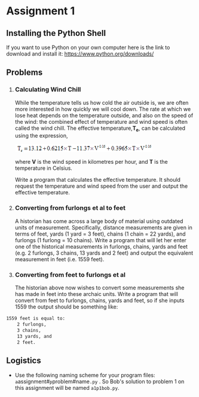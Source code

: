 # Assignment 1

## Installing the Python Shell

If you want to use Python on your own computer here is the link to
download and install it: <https://www.python.org/downloads/>

## Problems

1.  ### Calculating Wind Chill

    While the temperature tells us how cold the air outside is, we are
    often more interested in how quickly we will cool down. The rate at
    which we lose heat depends on the temperature outside, and also on
    the speed of the wind: the combined effect of temperature and wind
    speed is often called the wind chill. The effective
    temperature,**T<sub>e</sub>**, can be calculated using the expression,

    ![.](90_Wind_chill.png)

    where **V** is the wind speed in kilometres per hour, and **T** is
    the temperature in Celsius.

    Write a program that calculates the effective temperature. It should
    request the temperature and wind speed from the user and output the
    effective temperature.

2.  ### Converting from furlongs et al to feet

    A historian has come across a large body of material using outdated
    units of measurement. Specifically, distance measurements are given
    in terms of feet, yards (1 yard = 3 feet), chains (1 chain = 22
    yards), and furlongs (1 furlong = 10 chains). Write a program that
    will let her enter one of the historical measurements in furlongs,
    chains, yards and feet (e.g. 2 furlongs, 3 chains, 13 yards and 2
    feet) and output the equivalent measurement in feet (i.e. 1559
    feet).

3.  ### Converting from feet to furlongs et al

    The historian above now wishes to convert some measurements she has
    made in feet into these archaic units. Write a program that will
    convert from feet to furlongs, chains, yards and feet, so if she
    inputs 1559 the output should be something like:

```plaintext
1559 feet is equal to:
    2 furlongs,
    3 chains,
    13 yards, and
    2 feet.
```

## Logistics

-   Use the following naming scheme for your program files:
    `a`assignment#`p`problem#name`.py` . So Bob's solution to problem 1 on this assignment will be named `a1p1bob.py`.

